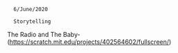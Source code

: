       6/June/2020
      
      Storytelling


The Radio and The Baby-(https://scratch.mit.edu/projects/402564602/fullscreen/)
